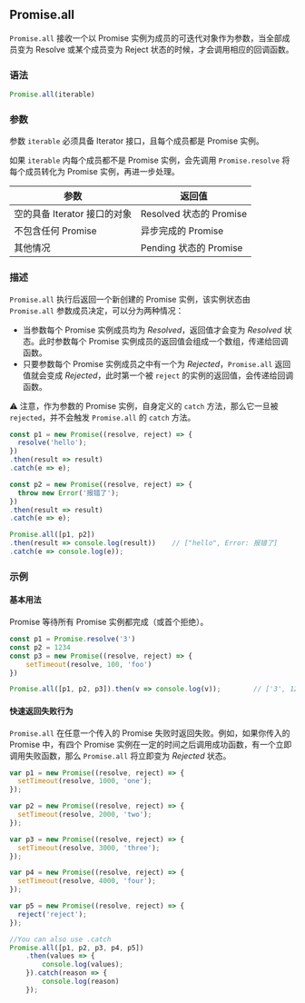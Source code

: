 ## Promise.all

`Promise.all` 接收一个以 Promise 实例为成员的可迭代对象作为参数，当全部成员变为 Resolve 或某个成员变为 Reject 状态的时候，才会调用相应的回调函数。

### 语法

```js
Promise.all(iterable)
```

### 参数

参数 `iterable` 必须具备 Iterator 接口，且每个成员都是 Promise 实例。

如果 `iterable` 内每个成员都不是 Promise 实例，会先调用 `Promise.resolve` 将每个成员转化为 Promise 实例，再进一步处理。

| 参数                         | 返回值                  |
| ---------------------------- | ----------------------- |
| 空的具备 Iterator 接口的对象 | Resolved 状态的 Promise |
| 不包含任何 Promise           | 异步完成的 Promise      |
| 其他情况                     | Pending 状态的 Promise  |

### 描述

`Promise.all` 执行后返回一个新创建的 Promise 实例，该实例状态由 `Promise.all` 参数成员决定，可以分为两种情况：

* 当参数每个 Promise 实例成员均为 *Resolved*，返回值才会变为 *Resolved* 状态。此时参数每个 Promise 实例成员的返回值会组成一个数组，传递给回调函数。
* 只要参数每个 Promise 实例成员之中有一个为 *Rejected*，`Promise.all` 返回值就会变成 *Rejected*，此时第一个被 `reject` 的实例的返回值，会传递给回调函数。

⚠️ 注意，作为参数的 Promise 实例，自身定义的 `catch` 方法，那么它一旦被 `rejected`，并不会触发 `Promise.all` 的 `catch` 方法。

```js
const p1 = new Promise((resolve, reject) => {
  resolve('hello');
})
.then(result => result)
.catch(e => e);

const p2 = new Promise((resolve, reject) => {
  throw new Error('报错了');
})
.then(result => result)
.catch(e => e);

Promise.all([p1, p2])
.then(result => console.log(result))	// ["hello", Error: 报错了]
.catch(e => console.log(e));
```

### 示例

#### 基本用法

Promise 等待所有 Promise 实例都完成（或首个拒绝）。

```js
const p1 = Promise.resolve('3')
const p2 = 1234
const p3 = new Promise((resolve, reject) => {
    setTimeout(resolve, 100, 'foo')
})

Promise.all([p1, p2, p3]).then(v => console.log(v));		// ['3', 1234, 'foo']
```

#### 快速返回失败行为

`Promise.all` 在任意一个传入的 Promise 失败时返回失败。例如，如果你传入的 Promise 中，有四个 Promise 实例在一定的时间之后调用成功函数，有一个立即调用失败函数，那么 `Promise.all` 将立即变为 *Rejected* 状态。

```js
var p1 = new Promise((resolve, reject) => { 
  setTimeout(resolve, 1000, 'one'); 
});

var p2 = new Promise((resolve, reject) => { 
  setTimeout(resolve, 2000, 'two'); 
});

var p3 = new Promise((resolve, reject) => {
  setTimeout(resolve, 3000, 'three');
});

var p4 = new Promise((resolve, reject) => {
  setTimeout(resolve, 4000, 'four');
});

var p5 = new Promise((resolve, reject) => {
  reject('reject');
});

//You can also use .catch
Promise.all([p1, p2, p3, p4, p5])
    .then(values => { 
  		console.log(values);
	}).catch(reason => { 
  		console.log(reason)
	});
```



